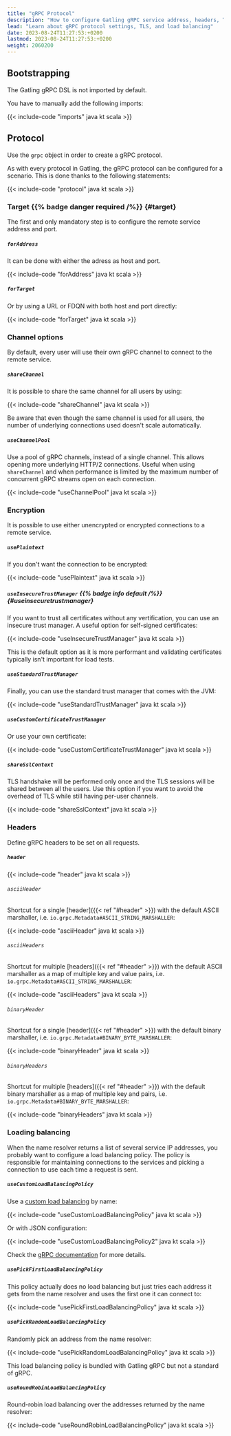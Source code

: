 ```yaml
---
title: "gRPC Protocol"
description: "How to configure Gatling gRPC service address, headers, TLS and load balancing"
lead: "Learn about gRPC protocol settings, TLS, and load balancing"
date: 2023-08-24T11:27:53:+0200
lastmod: 2023-08-24T11:27:53:+0200
weight: 2060200
---
```


## Bootstrapping

The Gatling gRPC DSL is not imported by default.

You have to manually add the following imports:

{{< include-code "imports" java kt scala >}}

## Protocol

Use the `grpc` object in order to create a gRPC protocol.

As with every protocol in Gatling, the gRPC protocol can be configured for a scenario. This is done thanks to the following
statements:

{{< include-code "protocol" java kt scala >}}

### Target {{% badge danger required /%}} {#target}

The first and only mandatory step is to configure the remote service address and port.

##### `forAddress`

It can be done with either the adress as host and port.

{{< include-code "forAddress" java kt scala >}}

##### `forTarget`

Or by using a URL or FDQN with both host and port directly:

{{< include-code "forTarget" java kt scala >}}

### Channel options

By default, every user will use their own gRPC channel to connect to the remote service.

##### `shareChannel`

It is possible to share the same channel for all users by using:

{{< include-code "shareChannel" java kt scala >}}

Be aware that even though the same channel is used for all users, the number of underlying connections used doesn't
scale automatically.

##### `useChannelPool`

Use a pool of gRPC channels, instead of a single channel. This allows opening more underlying HTTP/2 connections.
Useful when using `shareChannel` and when performance is limited by the maximum number of concurrent gRPC streams open
on each connection.

{{< include-code "useChannelPool" java kt scala >}}

### Encryption

It is possible to use either unencrypted or encrypted connections to a remote service.

##### `usePlaintext`

If you don't want the connection to be encrypted:

{{< include-code "usePlaintext" java kt scala >}}

##### `useInsecureTrustManager` {{% badge info default /%}} {#useinsecuretrustmanager}

If you want to trust all certificates without any vertification, you can use an insecure trust manager.
A useful option for self-signed certificates:

{{< include-code "useInsecureTrustManager" java kt scala >}}

This is the default option as it is more performant and validating certificates typically isn't important for load
tests.

##### `useStandardTrustManager`

Finally, you can use the standard trust manager that comes with the JVM:

{{< include-code "useStandardTrustManager" java kt scala >}}

##### `useCustomCertificateTrustManager`

Or use your own certificate:

{{< include-code "useCustomCertificateTrustManager" java kt scala >}}

##### `shareSslContext`

TLS handshake will be performed only once and the TLS sessions will be shared between all the users.
Use this option if you want to avoid the overhead of TLS while still having per-user channels.

{{< include-code "shareSslContext" java kt scala >}}

### Headers

Define gRPC headers to be set on all requests.

##### `header`

{{< include-code "header" java kt scala >}}

###### `asciiHeader`

Shortcut for a single [header]({{< ref "#header" >}}) with the default ASCII marshaller, i.e.
`io.grpc.Metadata#ASCII_STRING_MARSHALLER`:

{{< include-code "asciiHeader" java kt scala >}}

###### `asciiHeaders`

Shortcut for multiple [headers]({{< ref "#header" >}}) with the default ASCII marshaller as a map of multiple key and
value pairs, i.e. `io.grpc.Metadata#ASCII_STRING_MARSHALLER`:

{{< include-code "asciiHeaders" java kt scala >}}

###### `binaryHeader`

Shortcut for a single [header]({{< ref "#header" >}}) with the default binary marshaller, i.e.
`io.grpc.Metadata#BINARY_BYTE_MARSHALLER`:

{{< include-code "binaryHeader" java kt scala >}}

###### `binaryHeaders`

Shortcut for multiple [headers]({{< ref "#header" >}}) with the default binary marshaller as a map of multiple key and
pairs, i.e. `io.grpc.Metadata#BINARY_BYTE_MARSHALLER`:

{{< include-code "binaryHeaders" java kt scala >}}

### Loading balancing

When the name resolver returns a list of several service IP addresses, you probably want to configure a load balancing
policy. The policy is responsible for maintaining connections to the services and picking a connection to use each time
a request is sent.

##### `useCustomLoadBalancingPolicy`

Use a [custom load balancing](https://grpc.io/docs/guides/custom-load-balancing/) by name:

{{< include-code "useCustomLoadBalancingPolicy" java kt scala >}}

Or with JSON configuration:

{{< include-code "useCustomLoadBalancingPolicy2" java kt scala >}}

Check the [gRPC documentation](https://grpc.io/docs/guides/custom-load-balancing/) for more details.

##### `usePickFirstLoadBalancingPolicy`

This policy actually does no load balancing but just tries each address it gets from the name resolver and uses the
first one it can connect to:

{{< include-code "usePickFirstLoadBalancingPolicy" java kt scala >}}

##### `usePickRandomLoadBalancingPolicy`

Randomly pick an address from the name resolver: 

{{< include-code "usePickRandomLoadBalancingPolicy" java kt scala >}}

This load balancing policy is bundled with Gatling gRPC but not a standard of gRPC.

##### `useRoundRobinLoadBalancingPolicy`

Round-robin load balancing over the addresses returned by the name resolver:

{{< include-code "useRoundRobinLoadBalancingPolicy" java kt scala >}}
